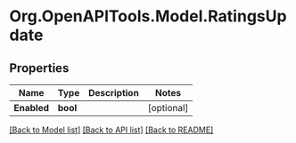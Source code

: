 # Org.OpenAPITools.Model.RatingsUpdate

## Properties

Name | Type | Description | Notes
------------ | ------------- | ------------- | -------------
**Enabled** | **bool** |  | [optional] 

[[Back to Model list]](../../README.md#documentation-for-models) [[Back to API list]](../../README.md#documentation-for-api-endpoints) [[Back to README]](../../README.md)

